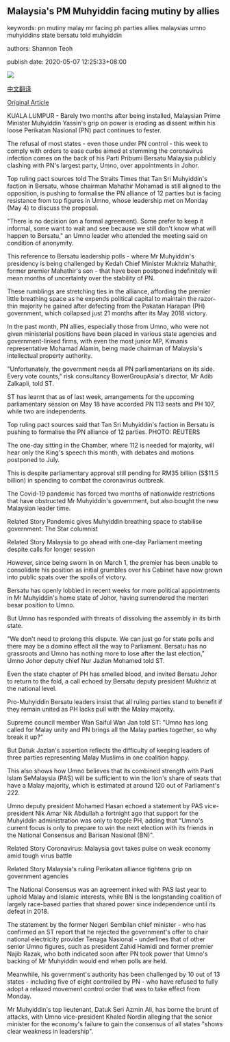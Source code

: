 ## Malaysia's PM Muhyiddin facing mutiny by allies

keywords: pn mutiny malay mr facing ph parties allies malaysias umno muhyiddins state bersatu told muhyiddin

authors: Shannon Teoh

publish date: 2020-05-07 12:25:33+08:00

![](https://www.straitstimes.com/sites/all/themes/custom/bootdemo/images/facebook_default_pic.jpg)

[中文翻译](Malaysia%27s%20PM%20Muhyiddin%20facing%20mutiny%20by%20allies_zh.md)

[Original Article](https://www.straitstimes.com/asia/se-asia/malaysias-pm-muhyiddin-facing-mutiny-by-allies)

KUALA LUMPUR - Barely two months after being installed, Malaysian Prime Minister Muhyiddin Yassin's grip on power is eroding as dissent within his loose Perikatan Nasional (PN) pact continues to fester.

The refusal of most states - even those under PN control - this week to comply with orders to ease curbs aimed at stemming the coronavirus infection comes on the back of his Parti Pribumi Bersatu Malaysia publicly clashing with PN's largest party, Umno, over appointments in Johor.

Top ruling pact sources told The Straits Times that Tan Sri Muhyiddin's faction in Bersatu, whose chairman Mahathir Mohamad is still aligned to the opposition, is pushing to formalise the PN alliance of 12 parties but is facing resistance from top figures in Umno, whose leadership met on Monday (May 4) to discuss the proposal.

"There is no decision (on a formal agreement). Some prefer to keep it informal, some want to wait and see because we still don't know what will happen to Bersatu," an Umno leader who attended the meeting said on condition of anonymity.

This reference to Bersatu leadership polls - where Mr Muhyiddin's presidency is being challenged by Kedah Chief Minister Mukhriz Mahathir, former premier Mahathir's son - that have been postponed indefinitely will mean months of uncertainty over the stability of PN.

These rumblings are stretching ties in the alliance, affording the premier little breathing space as he expends political capital to maintain the razor-thin majority he gained after defecting from the Pakatan Harapan (PH) government, which collapsed just 21 months after its May 2018 victory.

In the past month, PN allies, especially those from Umno, who were not given ministerial positions have been placed in various state agencies and government-linked firms, with even the most junior MP, Kimanis representative Mohamad Alamin, being made chairman of Malaysia's intellectual property authority.

"Unfortunately, the government needs all PN parliamentarians on its side. Every vote counts," risk consultancy BowerGroupAsia's director, Mr Adib Zalkapli, told ST.

ST has learnt that as of last week, arrangements for the upcoming parliamentary session on May 18 have accorded PN 113 seats and PH 107, while two are independents.





Top ruling pact sources said that Tan Sri Muhyiddin's faction in Bersatu is pushing to formalise the PN alliance of 12 parties. PHOTO: REUTERS



The one-day sitting in the Chamber, where 112 is needed for majority, will hear only the King's speech this month, with debates and motions postponed to July.

This is despite parliamentary approval still pending for RM35 billion (S$11.5 billion) in spending to combat the coronavirus outbreak.

The Covid-19 pandemic has forced two months of nationwide restrictions that have obstructed Mr Muhyiddin's government, but also bought the new Malaysian leader time.

Related Story Pandemic gives Muhyiddin breathing space to stabilise government: The Star columnist

Related Story Malaysia to go ahead with one-day Parliament meeting despite calls for longer session

However, since being sworn in on March 1, the premier has been unable to consolidate his position as initial grumbles over his Cabinet have now grown into public spats over the spoils of victory.

Bersatu has openly lobbied in recent weeks for more political appointments in Mr Muhyiddin's home state of Johor, having surrendered the menteri besar position to Umno.

But Umno has responded with threats of dissolving the assembly in its birth state.

"We don't need to prolong this dispute. We can just go for state polls and there may be a domino effect all the way to Parliament. Bersatu has no grassroots and Umno has nothing more to lose after the last election," Umno Johor deputy chief Nur Jazlan Mohamed told ST.

Even the state chapter of PH has smelled blood, and invited Bersatu Johor to return to the fold, a call echoed by Bersatu deputy president Mukhriz at the national level.

Pro-Muhyiddin Bersatu leaders insist that all ruling parties stand to benefit if they remain united as PH lacks pull with the Malay majority.

Supreme council member Wan Saiful Wan Jan told ST: "Umno has long called for Malay unity and PN brings all the Malay parties together, so why break it up?"

But Datuk Jazlan's assertion reflects the difficulty of keeping leaders of three parties representing Malay Muslims in one coalition happy.

This also shows how Umno believes that its combined strength with Parti Islam SeMalaysia (PAS) will be sufficient to win the lion's share of seats that have a Malay majority, which is estimated at around 120 out of Parliament's 222.

Umno deputy president Mohamed Hasan echoed a statement by PAS vice-president Nik Amar Nik Abdullah a fortnight ago that support for the Muhyiddin administration was only to topple PH, adding that "Umno's current focus is only to prepare to win the next election with its friends in the National Consensus and Barisan Nasional (BN)".

Related Story Coronavirus: Malaysia govt takes pulse on weak economy amid tough virus battle

Related Story Malaysia's ruling Perikatan alliance tightens grip on government agencies

The National Consensus was an agreement inked with PAS last year to uphold Malay and Islamic interests, while BN is the longstanding coalition of largely race-based parties that shared power since independence until its defeat in 2018.

The statement by the former Negeri Sembilan chief minister - who has confirmed an ST report that he rejected the government's offer to chair national electricity provider Tenaga Nasional - underlines that of other senior Umno figures, such as president Zahid Hamidi and former premier Najib Razak, who both indicated soon after PN took power that Umno's backing of Mr Muhyiddin would end when polls are held.

Meanwhile, his government's authority has been challenged by 10 out of 13 states - including five of eight controlled by PN - who have refused to fully adopt a relaxed movement control order that was to take effect from Monday.

Mr Muhyiddin's top lieutenant, Datuk Seri Azmin Ali, has borne the brunt of attacks, with Umno vice-president Khaled Nordin alleging that the senior minister for the economy's failure to gain the consensus of all states "shows clear weakness in leadership".